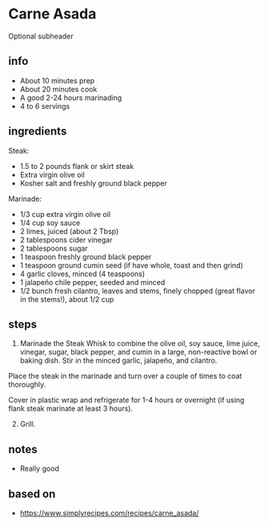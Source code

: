 # Carne Asada
Optional subheader

## info  
* About 10 minutes prep
* About 20 minutes cook
* A good 2-24 hours marinading
* 4 to 6 servings  

## ingredients
Steak:
* 1.5 to 2 pounds flank or skirt steak
* Extra virgin olive oil
* Kosher salt and freshly ground black pepper

Marinade:
* 1/3 cup extra virgin olive oil
* 1/4 cup soy sauce
* 2 limes, juiced (about 2 Tbsp)
* 2 tablespoons cider vinegar
* 2 tablespoons sugar
* 1 teaspoon freshly ground black pepper
* 1 teaspoon ground cumin seed (if have whole, toast and then grind)
* 4 garlic cloves, minced (4 teaspoons)
* 1 jalapeño chile pepper, seeded and minced
* 1/2 bunch fresh cilantro, leaves and stems, finely chopped (great flavor in the stems!), about 1/2 cup

## steps  
1. Marinade the Steak
Whisk to combine the olive oil, soy sauce, lime juice, vinegar, sugar, black pepper, and cumin in a large, non-reactive bowl or baking dish. Stir in the minced garlic, jalapeño, and cilantro.

Place the steak in the marinade and turn over a couple of times to coat thoroughly.

Cover in plastic wrap and refrigerate for 1-4 hours or overnight (if using flank steak marinate at least 3 hours).

2. Grill.

## notes  
* Really good

## based on  
* https://www.simplyrecipes.com/recipes/carne_asada/

